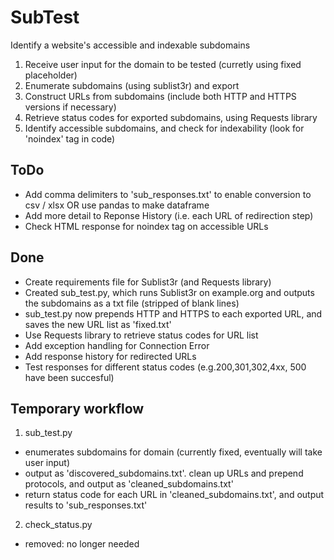 # SubTest
Identify a website's accessible and indexable subdomains

1. Receive user input for the domain to be tested (curretly using fixed placeholder)
2. Enumerate subdomains (using sublist3r) and export
3. Construct URLs from subdomains (include both HTTP and HTTPS versions if necessary)
4. Retrieve status codes for exported subdomains, using Requests library
5. Identify accessible subdomains, and check for indexability (look for 'noindex' tag in code)


## ToDo
- Add comma delimiters to 'sub_responses.txt' to enable conversion to csv / xlsx OR use pandas to make dataframe
- Add more detail to Reponse History (i.e. each URL of redirection step)
- Check HTML response for noindex tag on accessible URLs



## Done
- Create requirements file for Sublist3r (and Requests library)
- Created sub_test.py, which runs Sublist3r on example.org and outputs the subdomains as a txt file (stripped of blank lines)
- sub_test.py now prepends HTTP and HTTPS to each exported URL, and saves the new URL list as 'fixed.txt'
- Use Requests library to retrieve status codes for URL list
- Add exception handling for Connection Error
- Add response history for redirected URLs
- Test responses for different status codes (e.g.200,301,302,4xx, 500 have been succesful)



## Temporary workflow
1. sub_test.py 
- enumerates subdomains for domain (currently fixed, eventually will take user input)
- output as 'discovered_subdomains.txt'. clean up URLs and prepend protocols, and output as 'cleaned_subdomains.txt'
- return status code for each URL in 'cleaned_subdomains.txt', and output results to 'sub_responses.txt'

2. check_status.py
- removed: no longer needed